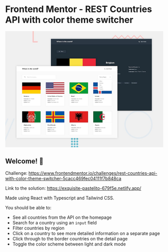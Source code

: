 # Frontend Mentor - REST Countries API with color theme switcher

![Design preview for the REST Countries API with color theme switcher coding challenge](./src/design/desktop-preview.jpg)

## Welcome! 👋

Challenge: https://www.frontendmentor.io/challenges/rest-countries-api-with-color-theme-switcher-5cacc469fec04111f7b848ca

Link to the solution: https://exquisite-pastelito-679f5e.netlify.app/

Made using React with Typescript and Tailwind CSS.

You should be able to:

- See all countries from the API on the homepage
- Search for a country using an `input` field
- Filter countries by region
- Click on a country to see more detailed information on a separate page
- Click through to the border countries on the detail page
- Toggle the color scheme between light and dark mode
